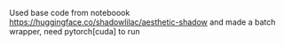 Used base code from noteboook https://huggingface.co/shadowlilac/aesthetic-shadow
and made a batch wrapper, need pytorch[cuda] to run 